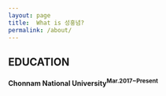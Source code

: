 ```yaml
---
layout: page
title:  What is 성홍념?
permalink: /about/
---
```


## EDUCATION

#### Chonnam National University<sup>Mar.2017~Present</sup>